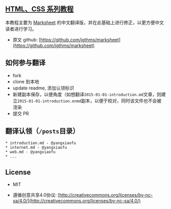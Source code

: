 ## [HTML、CSS 系列教程](http://fe-primary-tutorial.yangxiaofu.com/)


本教程主要为 [Marksheet](http://marksheet.io) 的中文翻译版，并在此基础上进行修正，以更方便中文读者进行学习。
* 原文 github: [https://github.com/jgthms/marksheet](https://github.com/jgthms/marksheet)

## 如何参与翻译

* fork
* clone 到本地
* update readme, 添加认领标识
* 新建副本保存，以便角度（如想翻译`2015-01-01-introduction.md`文章，则建立`2015-01-01-introduction.enmd`副本，以便于校对，同时该文件也不会被渲染
* 提交 PR

## 翻译认领（`/posts`目录）
    * introduction.md - @yangxiaofu
    * internet.md - @yangxiaofu
    * web.md - @yangxiaofu
    * ...

## License

* MIT 

* 遵循创意共享4.0协议: [http://creativecommons.org/licenses/by-nc-sa/4.0/](http://creativecommons.org/licenses/by-nc-sa/4.0/)

